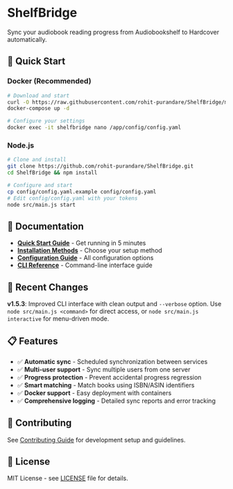 # ShelfBridge

Sync your audiobook reading progress from Audiobookshelf to Hardcover automatically.

## 🚀 Quick Start

### Docker (Recommended)
```bash
# Download and start
curl -O https://raw.githubusercontent.com/rohit-purandare/ShelfBridge/main/docker-compose.yml
docker-compose up -d

# Configure your settings
docker exec -it shelfbridge nano /app/config/config.yaml
```

### Node.js
```bash
# Clone and install
git clone https://github.com/rohit-purandare/ShelfBridge.git
cd ShelfBridge && npm install

# Configure and start
cp config/config.yaml.example config/config.yaml
# Edit config/config.yaml with your tokens
node src/main.js start
```

## 📖 Documentation

- **[Quick Start Guide](wiki/user-guides/Quick-Start.md)** - Get running in 5 minutes
- **[Installation Methods](wiki/user-guides/Installation-Methods.md)** - Choose your setup method
- **[Configuration Guide](wiki/admin/Configuration-Overview.md)** - All configuration options
- **[CLI Reference](wiki/technical/CLI-Reference.md)** - Command-line interface guide

## 🔄 Recent Changes

**v1.5.3**: Improved CLI interface with clean output and `--verbose` option. Use `node src/main.js <command>` for direct access, or `node src/main.js interactive` for menu-driven mode.

## 📋 Features

- ✅ **Automatic sync** - Scheduled synchronization between services
- ✅ **Multi-user support** - Sync multiple users from one server
- ✅ **Progress protection** - Prevent accidental progress regression
- ✅ **Smart matching** - Match books using ISBN/ASIN identifiers
- ✅ **Docker support** - Easy deployment with containers
- ✅ **Comprehensive logging** - Detailed sync reports and error tracking

## 🤝 Contributing

See [Contributing Guide](wiki/developer/Contributing.md) for development setup and guidelines.

## 📄 License

MIT License - see [LICENSE](LICENSE) file for details. 